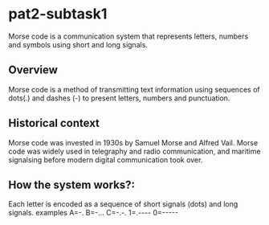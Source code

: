 # pat2-subtask1
Morse code is a communication system that represents letters, numbers and symbols using short and long signals.  

## Overview
Morse code is a method of transmitting text information using sequences of dots(.) and dashes (-) to present letters, numbers and punctuation.

## Historical context
Morse code was invested in 1930s by Samuel Morse and Alfred Vail.
Morse code was widely used in telegraphy and radio communication, and maritime signalsing before modern digital communication took over.

## How the system works?:
Each letter is encoded as a sequence of short signals (dots) and long signals.
examples
A=-.
B=-...
C=-.-.
1=.----
0=-----
